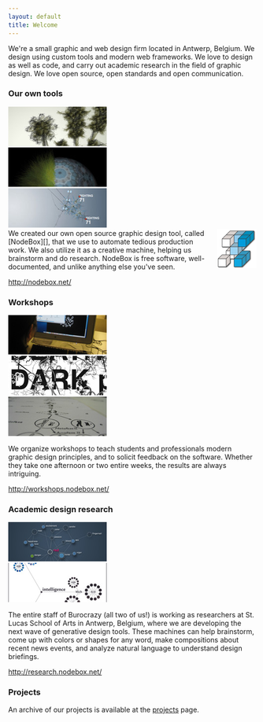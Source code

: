 ```yaml
---
layout: default
title: Welcome
---
```

We're a small graphic and web design firm located in Antwerp, Belgium. We design using custom tools and modern web frameworks. We love to design as well as code, and carry out  academic research in the field of graphic design.  We love open source, open standards and open communication.

<h3>Our own tools</h3>
<div class="thumbs">
	<div class="thumb"><a href="/media/img/nodebox-superfolia.jpg" title="Superfolia plant growing algorithm."><img src="/media/img/thumb.nodebox-superfolia.jpg" width="200" height="80" alt="Superfolia plant growing algorithm."></a></div>
	<div class="thumb"><a href="/media/img/nodebox-geospheres.jpg" title="Image manipulation with geometric spheres."><img src="/media/img/thumb.nodebox-geospheres.jpg" width="200" height="80" alt="Image manipulation with geometric spheres."></a></div>
	<div class="thumb"><a href="/media/img/nodebox-evolution.jpg" title="Project demonstrating the mechanics of evolution."><img src="/media/img/thumb.nodebox-evolution.jpg" width="200" height="80" alt="Project demonstrating the mechanics of evolution."></a></div>
</div>
<div class="break"></div>

<img src="/media/img/nodeboxicon.png" width="80" height="80" style="float:right;padding:0 0 0 10px" alt="NodeBox icon">
We created our own open source graphic design tool, called [NodeBox][], that we use to automate tedious production work. We also utilize it as a creative machine, helping us brainstorm and do research. NodeBox is free software, well-documented, and unlike anything else you've seen.

  [nodebox]:http://nodebox.net/

<http://nodebox.net/>

<h3>Workshops</h3>
<div class="thumbs">
	<div class="thumb"><a href="/media/img/workshop-mac.jpg" title="Student in a workshop environment."><img src="/media/img/thumb.workshop-mac.jpg" width="200" height="80" alt="Student in a workshop environment."></a></div>
	<div class="thumb"><a href="/media/img/workshop-evil.jpg" title="Screenshot from 'evil font' by Valtteri Vitakoski."><img src="/media/img/thumb.workshop-evil.jpg" width="200" height="80" alt="Screenshot from 'evil font' by Valtteri Vitakoski."></a></div>
	<div class="thumb"><a href="/media/img/workshop-sketch.jpg" title="Work in progress sketch."><img src="/media/img/thumb.workshop-sketch.jpg" width="200" height="80" alt="Work in progress sketch."></a></div>
</div>
<div class="break"></div>

We organize workshops to teach students and professionals modern graphic design principles, and to solicit feedback on the software. Whether they take one afternoon or two entire weeks, the results are always intriguing.

<http://workshops.nodebox.net/>

<h3>Academic design research</h3>
<div class="thumbs">
	<div class="thumb"><a href="/media/img/research-commonsense.jpg" title="The common sense graph allows the computer to reason like us."><img src="/media/img/thumb.research-commonsense.jpg" width="200" height="80" alt="The common sense graph allows the computer to reason like us."></a></div>
	<div class="thumb"><a href="/media/img/research-prism.jpg" title="The prism algorithm finds a color palette for every concept."><img src="/media/img/thumb.research-prism.jpg" width="200" height="80" alt="The prism algorithm finds a color palette for every concept."></a></div>
</div>
<div class="break"></div>

The entire staff of Burocrazy (all two of us!) is working as researchers at St. Lucas School of Arts in Antwerp, Belgium, where we are developing the next wave of generative design tools. These machines can help brainstorm, come up with colors or shapes for any word, make compositions about recent news events, and analyze natural language to understand design briefings.

<http://research.nodebox.net/>


<h3>Projects</h3>
An archive of our projects is available at the <a href="projects.html">projects</a> page.
